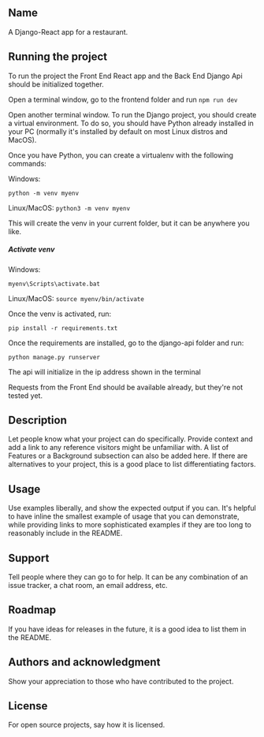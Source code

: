 ## Name
A Django-React app for a restaurant.

## Running the project
To run the project the Front End React app and the Back End Django Api should be initialized together.

Open a terminal window, go to the frontend folder and run
`npm run dev`

Open another terminal window. To run the Django project, you should create a virtual environment. To do so, you should have Python already installed in your PC (normally it's installed by default on most Linux distros and MacOS).

Once you have Python, you can create a virtualenv with the following commands:

Windows:

`python -m venv myenv`

Linux/MacOS:
`python3 -m venv myenv`

This will create the venv in your current folder, but it can be anywhere you like.
<br>

##### Activate venv

Windows:

`myenv\Scripts\activate.bat`

Linux/MacOS:
`source myenv/bin/activate`

Once the venv is activated, run:

`pip install -r requirements.txt`

Once the requirements are installed, go to the django-api folder and run:

`python manage.py runserver`

The api will initialize in the ip address shown in the terminal

Requests from the Front End should be available already, but they're not tested yet.


## Description
Let people know what your project can do specifically. Provide context and add a link to any reference visitors might be unfamiliar with. A list of Features or a Background subsection can also be added here. If there are alternatives to your project, this is a good place to list differentiating factors.

## Usage
Use examples liberally, and show the expected output if you can. It's helpful to have inline the smallest example of usage that you can demonstrate, while providing links to more sophisticated examples if they are too long to reasonably include in the README.

## Support
Tell people where they can go to for help. It can be any combination of an issue tracker, a chat room, an email address, etc.

## Roadmap
If you have ideas for releases in the future, it is a good idea to list them in the README.

## Authors and acknowledgment
Show your appreciation to those who have contributed to the project.

## License
For open source projects, say how it is licensed.


